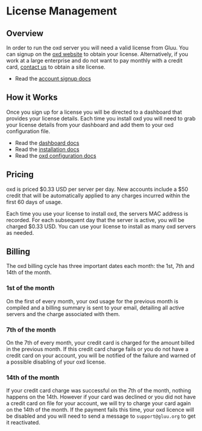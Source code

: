 # License Management  

## Overview
In order to run the oxd server you will need a valid license from Gluu. You can signup on the [oxd website](https://oxd.gluu.org) to obtain your license. Alternatively, if you work at a large enterprise and do not want to pay monthly with a credit card, [contact us](https://gluu.org/booking) to obtain a site license.   

- Read the [account signup docs](./auth/signup/index.md)

## How it Works 
Once you sign up for a license you will be directed to a dashboard that provides your license details. 
Each time you install oxd you will need to grab your license details from your dashboard and add them to 
your oxd configuration file. 

- Read the [dashboard docs](./dashboard/index.md)   
- Read the [installation docs](../install/index.md)
- Read the [oxd configuration docs](../configuration/index.md)   

## Pricing
oxd is priced $0.33 USD per server per day. New accounts include a $50 credit that will be automatically applied to any charges incurred within the first 60 days of usage.

Each time you use your license to install oxd, the servers MAC address is recorded. For each subsequent day that the server is active, you will be charged $0.33 USD. You can use your license to install as many oxd servers as needed. 

## Billing

The oxd billing cycle has three important dates each month: the 1st, 7th and 14th of the month.

### 1st of the month
On the first of every month, your oxd usage for the previous month is compiled and a billing summary is sent to your email, detailing all active servers and the charge associated with them.

### 7th of the month
On the 7th of every month, your credit card is charged for the amount billed in the previous month. If this credit card charge fails or you do not have a credit card on your account, you will be notified of the failure and warned of a possible disabling of your oxd license.

### 14th of the month
If your credit card charge was successful on the 7th of the month, nothing happens on the 14th. However if your card was declined or you did not have a credit card on file for your account, we will try to charge your card again on the 14th of the month. If the payment fails this time, your oxd licence will be disabled and you will need to send a message to `support@gluu.org` to get it reactivated.
